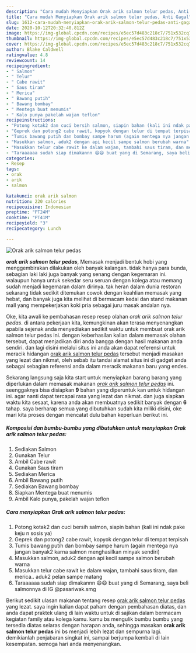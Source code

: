 ```yaml
---
description: "Cara mudah Menyiapkan Orak arik salmon telur pedas, Anti Gagal"
title: "Cara mudah Menyiapkan Orak arik salmon telur pedas, Anti Gagal"
slug: 1612-cara-mudah-menyiapkan-orak-arik-salmon-telur-pedas-anti-gagal
date: 2020-10-12T20:32:40.812Z
image: https://img-global.cpcdn.com/recipes/e5ec57d483c218c7/751x532cq70/orak-arik-salmon-telur-pedas-foto-resep-utama.jpg
thumbnail: https://img-global.cpcdn.com/recipes/e5ec57d483c218c7/751x532cq70/orak-arik-salmon-telur-pedas-foto-resep-utama.jpg
cover: https://img-global.cpcdn.com/recipes/e5ec57d483c218c7/751x532cq70/orak-arik-salmon-telur-pedas-foto-resep-utama.jpg
author: Blake Caldwell
ratingvalue: 4.8
reviewcount: 14
recipeingredient:
- " Salmon"
- " Telur"
- " Cabe rawit"
- " Saus tiram"
- " Merica"
- " Bawang putih"
- " Bawang bombay"
- " Mentega buat menumis"
- " Kalo punya pakelah wajan teflon"
recipeinstructions:
- "Potong kotak2 dan cuci bersih salmon, siapin bahan (kali ini ndak pake keju n sosis ya)"
- "Geprek dan potong2 cabe rawit, kopyok dengan telur di tempat terpisah"
- "Tumis bawang putih dan bombay sampe harum (again mentega nya jangan banyak2 karna salmon menghasilkan minyak sendiri)"
- "Masukkan salmon, aduk2 dengan api kecil sampe salmon berubah warna"
- "Masukkan telur cabe rawit ke dalam wajan, tambahi saus tiram, dan merica.. aduk2 pelan sampe matang"
- "Taraaaaaa sudah siap dimakannn 😄😄 buat yang di Semarang, saya beli salmonnya di IG @pasariwak.smg"
categories:
- Resep
tags:
- orak
- arik
- salmon

katakunci: orak arik salmon 
nutrition: 220 calories
recipecuisine: Indonesian
preptime: "PT24M"
cooktime: "PT41M"
recipeyield: "3"
recipecategory: Lunch

---
```



![Orak arik salmon telur pedas](https://img-global.cpcdn.com/recipes/e5ec57d483c218c7/751x532cq70/orak-arik-salmon-telur-pedas-foto-resep-utama.jpg)

<b><i>orak arik salmon telur pedas</i></b>, Memasak menjadi bentuk hobi yang menggembirakan dilakukan oleh banyak kalangan. tidak hanya para bunda, sebagian laki laki juga banyak yang senang dengan kegemaran ini. walaupun hanya untuk sekedar seru seruan dengan kolega atau memang sudah menjadi kegemaran dalam dirinya. tak heran dalam dunia restoran sekarang tidak sedikit ditemukan cowok dengan keahlian memasak yang hebat, dan banyak juga kita melihat di bermacam kedai dan stand makanan mall yang mempekerjakan koki pria sebagai juru masak andalan nya.



Oke, kita awali ke pembahasan resep resep olahan <i>orak arik salmon telur pedas</i>. di antara pekerjaan kita, kemungkinan akan terasa menyenangkan apabila sejenak anda menyediakan sedikit waktu untuk membuat orak arik salmon telur pedas ini. dengan keberhasilan kalian dalam memasak olahan tersebut, dapat menjadikan diri anda bangga dengan hasil makanan anda sendiri. dan lagi disini melalui situs ini anda akan dapat referensi untuk meracik hidangan <u>orak arik salmon telur pedas</u> tersebut menjadi masakan yang lezat dan nikmat, oleh sebab itu tandai alamat situs ini di gadget anda sebagai sebagian referensi anda dalam meracik makanan baru yang endes.


Sekarang langsung saja kita start untuk menyiapkan barang barang yang diperlukan dalam memasak makanan <u><i>orak arik salmon telur pedas</i></u> ini. seenggaknya bisa disiapkan <b>9</b> bahan yang diperuntuk kan untuk hidangan ini. agar nanti dapat tercapai rasa yang lezat dan nikmat. dan juga siapkan waktu kita sesaat, karena anda akan membuatnya sedikit banyak dengan <b>6</b> tahap. saya berharap semua yang dibutuhkan sudah kita miliki disini, oke mari kita proses dengan mencatat dulu bahan keperluan berikut ini.

<!--inarticleads1-->

##### Komposisi dan bumbu-bumbu yang dibutuhkan untuk menyiapkan Orak arik salmon telur pedas:

1. Sediakan  Salmon
1. Gunakan  Telur
1. Ambil  Cabe rawit
1. Gunakan  Saus tiram
1. Sediakan  Merica
1. Ambil  Bawang putih
1. Sediakan  Bawang bombay
1. Siapkan  Mentega buat menumis
1. Ambil  Kalo punya, pakelah wajan teflon




<!--inarticleads2-->

##### Cara menyiapkan Orak arik salmon telur pedas:

1. Potong kotak2 dan cuci bersih salmon, siapin bahan (kali ini ndak pake keju n sosis ya)
1. Geprek dan potong2 cabe rawit, kopyok dengan telur di tempat terpisah
1. Tumis bawang putih dan bombay sampe harum (again mentega nya jangan banyak2 karna salmon menghasilkan minyak sendiri)
1. Masukkan salmon, aduk2 dengan api kecil sampe salmon berubah warna
1. Masukkan telur cabe rawit ke dalam wajan, tambahi saus tiram, dan merica.. aduk2 pelan sampe matang
1. Taraaaaaa sudah siap dimakannn 😄😄 buat yang di Semarang, saya beli salmonnya di IG @pasariwak.smg




Berikut sedikit ulasan makanan tentang resep <u>orak arik salmon telur pedas</u> yang lezat. saya ingin kalian dapat paham dengan pembahasan diatas, dan anda dapat praktek ulang di lain waktu untuk di sajikan dalam bermacam kegiatan family atau kolega kamu. kamu bs mengulik bumbu bumbu yang tersedia diatas selaras dengan harapan anda, sehingga masakan <b>orak arik salmon telur pedas</b> ini bs menjadi lebih lezat dan sempurna lagi. demikianlah penjabaran singkat ini, sampai berjumpa kembali di lain kesempatan. semoga hari anda menyenangkan.
